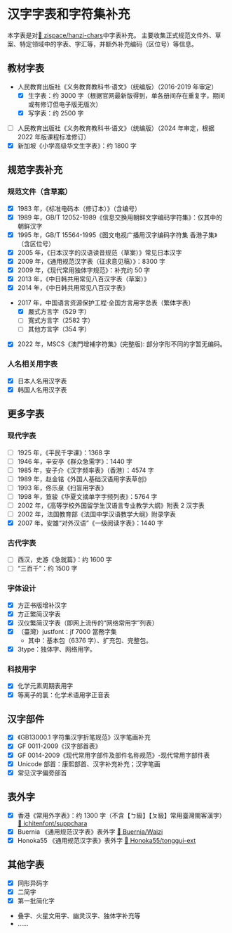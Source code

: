 # 汉字字表和字符集补充

本字表是对[:link: zispace/hanzi-chars](https://github.com/zispace/hanzi-chars)中字表补充。
主要收集正式规范文件外、草案、特定领域中的字表、字汇等，并额外补充编码（区位号）等信息。

## 教材字表

- 人民教育出版社《义务教育教科书·语文》（统编版）（2016-2019 年审定）
  - [x] 生字表：约 3000 字（根据官网最新版得到，单各册间存在重复字，期间或有修订但电子版无版次）
  - [x] 写字表：约 2500 字
- [ ] 人民教育出版社《义务教育教科书·语文》（统编版）（2024 年审定，根据 2022 年版课程标准修订）
- [x] 新加坡《小学高级华文生字表》：约 1800 字

## 规范字表补充

### 规范文件（含草案）

- [x] 1983 年，《标准电码本（修订本）》（含编号）
- [x] 1989 年，GB/T 12052-1989《信息交换用朝鲜文字编码字符集》：仅其中的朝鲜汉字
- [x] 1995 年，GB/T 15564-1995《图文电视广播用汉字编码字符集 香港子集》（含区位号）
- [x] 2005 年，《日本汉字的汉语读音规范（草案）》常见日本汉字
- [x] 2009 年，《通用规范汉字表（征求意见稿）》：8300 字
- [x] 2009 年，《现代常用独体字规范》：补充约 50 字
- [x] 2013 年，《中日韩共用常见八百汉字表（草案）》
- [x] 2014 年，《中日韩共用常见八百汉字表》
- 2017 年，中国语言资源保护工程·全国方言用字总表（繁体字表）
  - [x] 嚴式方言字（529 字）
  - [ ] 寬式方言字（2582 字）
  - [ ] 其他方言字（354 字）
- [x] 2022 年，MSCS《澳門增補字符集》(完整版): 部分字形不同的字暂无编码。

### 人名相关用字表

- [x] 日本人名用汉字表
- [x] 韩国人名用汉字表

## 更多字表

### 现代字表

- [ ] 1925 年，《平民千字课》：1368 字
- [ ] 1946 年，辛安亭《群众急需字》：1440 字
- [ ] 1985 年，安子介《汉字频率表》（香港）：4574 字
- [ ] 1989 年，赵金铭《外国人基础汉语用字表草创》
- [ ] 1993 年，佟乐泉《扫盲用字表》
- [ ] 1998 年，笪骏《华夏文摘单字字频列表》：5764 字
- [ ] 2002 年，《高等学校外国留学生汉语言专业教学大纲》附表 2 汉字表
- [ ] 2002 年，法国教育部《法国中学汉语教学大纲》附录字表
- [x] 2007 年，安雄“对外汉语”《一级阅读字表》：1440 字

### 古代字表

- [ ] 西汉，史游《急就篇》：约 1600 字
- [ ] “三百千”：约 1500 字

### 字体设计

- [x] 方正书版增补汉字
- [x] 方正繁简汉字表
- [x] 汉仪繁简汉字表（即网上流传的“网络常用字”列表）
- [x] （臺灣）justfont：jf 7000 當務字集
  - 其中：基本包（6376 字）、扩充包、完整包。
- [x] 3type：独体字、网络用字。

### 科技用字

- [x] 化学元素周期表用字
- [x] 等离子的氯：化学术语用字正音表

## 汉字部件

- [x] 《GB13000.1 字符集汉字折笔规范》汉字笔画补充
- [x] GF 0011-2009《汉字部首表》
- [x] GF 0014-2009《现代常用字部件及部件名称规范》-现代常用字部件表
- [x] Unicode 部首：康熙部首、汉字补充补充；汉字笔画
- [x] 常见汉字偏旁部首

## 表外字

- [x] 香港《常用外字表》：约 1300 字（不含【ㄅ級】【ㄆ級】常用臺灣閩客漢字） [:link: ichitenfont/suppchara](https://github.com/ichitenfont/suppchara)
- [x] Buernia 《通用规范汉字表》表外字 [:link: Buernia/Waizi](https://github.com/Buernia/Waizi)
- [x] Honoka55 《通用规范汉字表》表外字 [:link: Honoka55/tonggui-ext](https://github.com/Honoka55/tonggui-ext)

## 其他字表

- [x] 同形异码字
- [x] 二简字
- [x] 第一批简化字
- 叠字、火星文用字、幽灵汉字、独体字补充等
- ……
